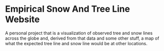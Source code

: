 # Empirical Snow And Tree Line Website
A personal project that is a visualization of observed tree and snow lines across the globe and, derived from that data and some other stuff, a map of what the expected tree line and snow line would be at other locations.
